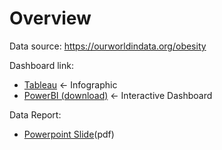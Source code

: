 # Overview
Data source: https://ourworldindata.org/obesity
 
Dashboard link:
- [Tableau](https://public.tableau.com/app/profile/salman.zahid.fathurrahman) <- Infographic
- [PowerBI (download)](https://github.com/salmanzf/Obesity-Risk-of-Death-in-The-World_Dashboard/blob/streamlit/Obesity.pbix) <- Interactive Dashboard

 
 
Data Report:
- [Powerpoint Slide](https://github.com/salmanzf/Obesity-Risk-of-Death-in-The-World_Dashboard/blob/streamlit/Obesity_Report.pdf)(pdf)
